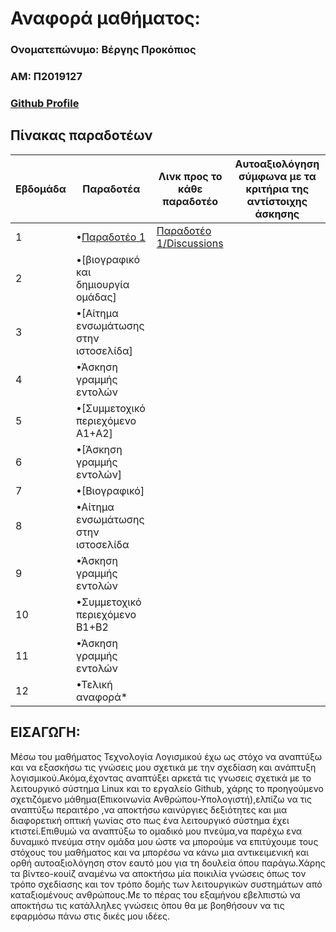 # Αναφορά μαθήματος:
 ### Ονοματεπώνυμο: Βέργης Προκόπιος  <br/>
 ### ΑΜ: Π2019127  <br/>
 ### [Github Profile](https://github.com/p19verg)
 ## Πίνακας παραδοτέων
| Εβδομάδα | Παραδοτέα | Λινκ προς το κάθε παραδοτέο | Αυτοαξιολόγηση σύμφωνα με τα κριτήρια της αντίστοιχης άσκησης |
| --- | --- | --- | --- 
| 1 | •[Παραδοτέο 1 ](https://github.com/p19verg/sw/blob/2019127/projects/2019127/README.md#%CE%B5%CE%B9%CF%83%CE%B1%CE%B3%CF%89%CE%B3%CE%B7) |  [Παραδοτέο 1/Discussions](https://github.com/courses-ionio/sw/discussions/1169) | |
| 2 | •[βιογραφικό και δημιουργία ομάδας] || |
| 3 | •[Αίτημα ενσωμάτωσης στην ιστοσελίδα] | | |
| 4 | •Άσκηση γραμμής εντολών |  | |
| 5 | •[Συμμετοχικό περιεχόμενο A1+A2] |  |
| 6 | •[Άσκηση γραμμής εντολών] | | |
| 7 | •[Βιογραφικό] | | |
| 8 | •Αίτημα ενσωμάτωσης στην ιστοσελίδα | | |
| 9 | •Άσκηση γραμμής εντολών | | |
| 10 | •Συμμετοχικό περιεχόμενο B1+B2 | | |
| 11 | •Άσκηση γραμμής εντολών | | |
| 12 | •Τελική αναφορά* | | | <br/>

## ΕΙΣΑΓΩΓΗ:
Μέσω του μαθήματος Τεχνολογία Λογισμικού έχω ως στόχο να αναπτύξω και να εξασκήσω τις γνώσεις μου σχετικά με την σχεδίαση και ανάπτυξη λογισμικού.Ακόμα,έχοντας αναπτύξει αρκετά τις γνωσεις σχετικά με το λειτουργικό σύστημα Linux και το εργαλείο Github, χάρης το προηγούμενο σχετιζόμενο μάθημα(Επικοινωνία Ανθρώπου-Υπολογιστή),ελπίζω να τις αναπτύξω περαιτέρο ,να αποκτήσω καινύργιες δεξιότητες και μια διαφορετική οπτική γωνίας στο πως ένα λειτουργικό σύστημα έχει κτιστεί.Επιθυμώ να αναπτύξω το ομαδικό μου πνεύμα,να παρέχω ενα δυναμικό πνεύμα στην ομάδα μου ώστε να μπορούμε να επιτύχουμε τους στόχους του μαθήματος και να μπορέσω να κάνω μια αντικειμενική και ορθή αυτοαξιολόγηση στον εαυτό μου για τη δουλεία όπου παράγω.Χάρης τα βίντεο-κουίζ αναμένω να αποκτήσω μία ποικιλία γνώσεις όπως τον τρόπο σχεδίασης και τον τρόπο δομής των λειτουργικών συστημάτων από καταξιομένους ανθρώπους.Με το πέρας του εξαμήνου εβελπιστώ να αποκτήσω τις κατάλληλες γνώσεις όπου θα με βοηθήσουν να τις εφαρμόσω πάνω στις δικές μου ιδέες.

